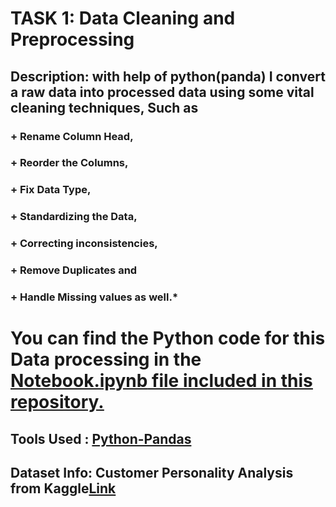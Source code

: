 # TASK 1: Data Cleaning and Preprocessing
## Description: with help of python(panda) I convert a raw data into processed data using some vital cleaning techniques, Such as
### + Rename Column Head, 
### + Reorder the Columns, 
### + Fix Data Type, 
### + Standardizing the Data, 
### + Correcting inconsistencies, 
### + Remove Duplicates and 
### + Handle Missing values as well.*
# You can find the Python code for this Data processing in the <ins>Notebook.ipynb<ins/> file included in this repository.
## Tools Used : <ins> Python-Pandas <ins/>
## Dataset Info: Customer Personality Analysis from Kaggle[Link](https://www.kaggle.com/datasets/imakash3011/customer-personality-analysis)
